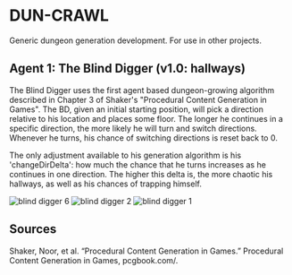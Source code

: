 # DUN-CRAWL
Generic dungeon generation development. For use in other projects.

## Agent 1: The Blind Digger (v1.0: hallways)
The Blind Digger uses the first agent based dungeon-growing algorithm described in Chapter 3 of Shaker's "Procedural Content Generation in Games". The BD, given an initial starting position, will pick a direction relative to his location and places some floor. The longer he continues in a specific direction, the more likely he will turn and switch directions. Whenever he turns, his chance of switching directions is reset back to 0.

The only adjustment available to his generation algorithm is his 'changeDirDelta': how much the chance that he turns increases as he continues in one direction. The higher this delta is, the more chaotic his hallways, as well as his chances of trapping himself.

![blind digger 6](https://raw.githubusercontent.com/dominguerilla/DUN-CRAWL/feature/agent-gen-1/Images/Delta2.5/6.PNG)
![blind digger 2](https://raw.githubusercontent.com/dominguerilla/DUN-CRAWL/feature/agent-gen-1/Images/Delta2.5/2.PNG)
![blind digger 1](https://raw.githubusercontent.com/dominguerilla/DUN-CRAWL/feature/agent-gen-1/Images/Delta2.5/1.PNG)

## Sources
Shaker, Noor, et al. “Procedural Content Generation in Games.” Procedural Content Generation in Games, pcgbook.com/.
